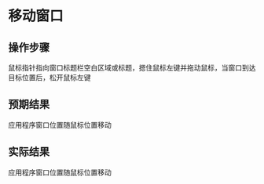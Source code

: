 # 移动窗口

## 操作步骤

鼠标指针指向窗口标题栏空白区域或标题，摁住鼠标左键并拖动鼠标，当窗口到达目标位置后，松开鼠标左键

## 预期结果

应用程序窗口位置随鼠标位置移动

## 实际结果

应用程序窗口位置随鼠标位置移动
